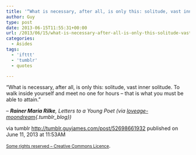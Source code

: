 ```yaml
---
title: '“What is necessary, after all, is only this: solitude, vast inner solitude. To walk inside yourself…”'
author: Guy
type: post
date: 2013-06-15T11:55:31+00:00
url: /2013/06/15/what-is-necessary-after-all-is-only-this-solitude-vast-inner-solitude-to-walk-inside-yourself-2/
categories:
  - Asides
tags:
  - 'ifttt'
  - 'tumblr'
  - quotes

---
```

“What is necessary, after all, is only this: solitude, vast inner solitude. To walk inside yourself and meet no one for hours &#8211; that is what you must be able to attain.”

&#8211; _**Rainer Maria Rilke**, _Letters to a Young Poet_ (via [loveage-moondream][1]{.tumblr_blog})_

via tumblr http://tumblr.guyjames.com/post/52698661932 published on June 11, 2013 at 11:53AM

<small><a href="https://creativecommons.org/licenses/by-nc/3.0/" target="_blank">Some rights reserved &#8211; Creative Commons Licence</a></small>.

 [1]: http://loveage-moondream.tumblr.com/